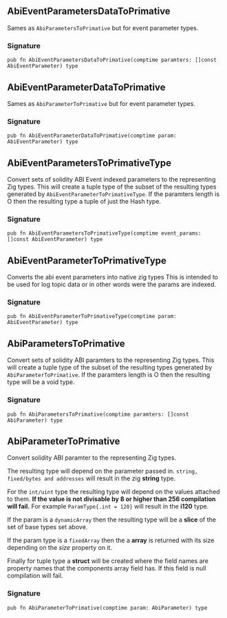 ## AbiEventParametersDataToPrimative
Sames as `AbiParametersToPrimative` but for event parameter types.

### Signature

```zig
pub fn AbiEventParametersDataToPrimative(comptime paramters: []const AbiEventParameter) type
```

## AbiEventParameterDataToPrimative
Sames as `AbiParameterToPrimative` but for event parameter types.

### Signature

```zig
pub fn AbiEventParameterDataToPrimative(comptime param: AbiEventParameter) type
```

## AbiEventParametersToPrimativeType
Convert sets of solidity ABI Event indexed parameters to the representing Zig types.
This will create a tuple type of the subset of the resulting types
generated by `AbiEventParameterToPrimativeType`. If the paramters length is
O then the resulting type a tuple of just the Hash type.

### Signature

```zig
pub fn AbiEventParametersToPrimativeType(comptime event_params: []const AbiEventParameter) type
```

## AbiEventParameterToPrimativeType
Converts the abi event parameters into native zig types
This is intended to be used for log topic data or in
other words were the params are indexed.

### Signature

```zig
pub fn AbiEventParameterToPrimativeType(comptime param: AbiEventParameter) type
```

## AbiParametersToPrimative
Convert sets of solidity ABI paramters to the representing Zig types.
This will create a tuple type of the subset of the resulting types
generated by `AbiParameterToPrimative`. If the paramters length is
O then the resulting type will be a void type.

### Signature

```zig
pub fn AbiParametersToPrimative(comptime paramters: []const AbiParameter) type
```

## AbiParameterToPrimative
Convert solidity ABI paramter to the representing Zig types.

The resulting type will depend on the parameter passed in.
`string, fixed/bytes and addresses` will result in the zig **string** type.

For the `int/uint` type the resulting type will depend on the values attached to them.
**If the value is not divisable by 8 or higher than 256 compilation will fail.**
For example `ParamType{.int = 120}` will result in the **i120** type.

If the param is a `dynamicArray` then the resulting type will be
a **slice** of the set of base types set above.

If the param type is a `fixedArray` then the a **array** is returned
with its size depending on the *size* property on it.

Finally for tuple type a **struct** will be created where the field names are property names
that the components array field has. If this field is null compilation will fail.

### Signature

```zig
pub fn AbiParameterToPrimative(comptime param: AbiParameter) type
```

